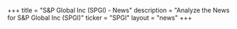 +++
title = "S&P Global Inc (SPGI) - News"
description = "Analyze the News for S&P Global Inc (SPGI)"
ticker = "SPGI"
layout = "news"
+++

